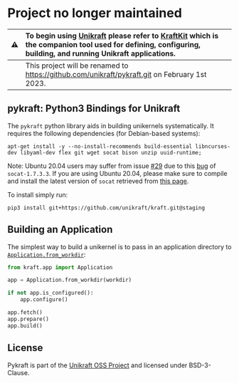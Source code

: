 # Project no longer maintained

| :warning: | To begin using [Unikraft](https://unikraft.org) please refer to [KraftKit](https://github.com/unikraft/kraftkit) which is the companion tool used for defining, configuring, building, and running Unikraft applications. |
|-|:-|
| | This project will be renamed to https://github.com/unikraft/pykraft.git on February 1st 2023. |

## pykraft: Python3 Bindings for Unikraft

The `pykraft` python library aids in building unikernels systematically.  It requires the following dependencies (for Debian-based systems):

    apt-get install -y --no-install-recommends build-essential libncurses-dev libyaml-dev flex git wget socat bison unzip uuid-runtime;

Note: Ubuntu 20.04 users may suffer from issue [#29](https://github.com/unikraft/kraft/issues/29) due to this [bug](https://bugs.launchpad.net/ubuntu/+source/socat/+bug/1883957) of `socat-1.7.3.3`. If you are using Ubuntu 20.04, please make sure to compile and install the latest version of `socat` retrieved from [this page](http://www.dest-unreach.org/socat/download/).

To install simply run:

    pip3 install git+https://github.com/unikraft/kraft.git@staging

## Building an Application

The simplest way to build a unikernel is to pass in an application directory to [`Application.from_workdir`](https://github.com/unikraft/kraft/blob/staging/kraft/app/app.py#L156):

```python
from kraft.app import Application

app = Application.from_workdir(workdir)

if not app.is_configured():
    app.configure()

app.fetch()
app.prepare()
app.build()
````

## License

Pykraft is part of the [Unikraft OSS Project](https://unikraft.org) and licensed under BSD-3-Clause.
